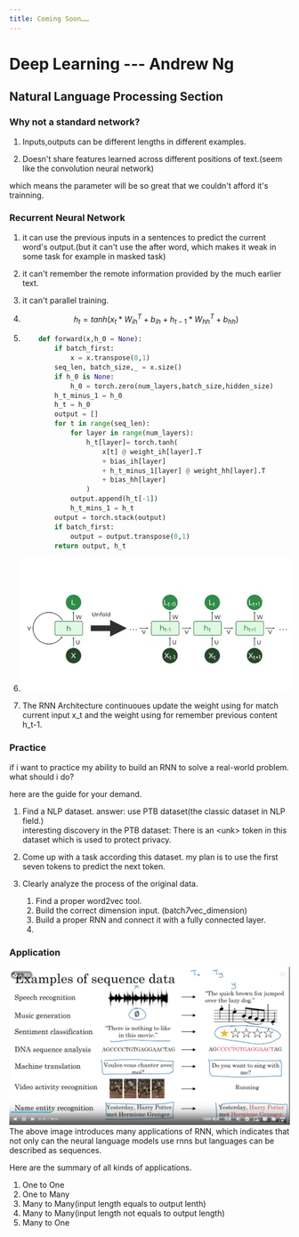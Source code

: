 ```yaml
---
title: Coming Soon……
---
```


# Deep Learning --- Andrew Ng  

## Natural Language Processing Section

### Why not a standard network?

1. Inputs,outputs can be different lengths in different examples.

2. Doesn't share features learned across different positions of text.(seem like the convolution neural network) 

which means the parameter will be so great that we couldn't afford it's trainning. 

### Recurrent Neural Network

1. it can use the previous inputs in a sentences to predict the current word's output.(but it can't use the after word, which makes it weak in some task for example in masked task)

2. it can't remember the remote information provided by the much earlier text.

3. it can't parallel training.

4. $$ h_t = tanh(x_t*W^T_{ih} + b_{ih} + h_{t-1}*W^T_{hh}+b_{hh})  $$

5.  ```python
        def forward(x,h_0 = None):
            if batch_first:
                x = x.transpose(0,1)
            seq_len, batch_size,_ = x.size()
            if h_0 is None:
                h_0 = torch.zero(num_layers,batch_size,hidden_size)
            h_t_minus_1 = h_0
            h_t = h_0
            output = []
            for t in range(seq_len):
                for layer in range(num_layers):
                    h_t[layer]= torch.tanh(
                        x[t] @ weight_ih[layer].T
                        + bias_ih[layer]
                        + h_t_minus_1[layer] @ weight_hh[layer].T
                        + bias_hh[layer]
                    )
                output.append(h_t[-1])
                h_t_mins_1 = h_t
            output = torch.stack(output)
            if batch_first:
                output = output.transpose(0,1)
            return output, h_t
    ```

6. ![Classic RNN Architecture](./images/Classic_RNN_Description.webp)  

7. The RNN Architecture continuoues update the weight using for match current input x_t and the weight using for remember previous content h_t-1.

### Practice

if i want to practice my ability to build an RNN to solve a real-world problem. what should i do?

here are the guide for your demand.

1. Find a NLP dataset.
answer: use PTB dataset(the classic dataset in NLP field.)  
interesting discovery in the PTB dataset: There is an \<unk> token in this dataset which is used to protect privacy.

2. Come up with a task according this dataset.
my plan is to use the first seven tokens to predict the next token.

3. Clearly analyze the process of the original data.
    1. Find a proper word2vec tool.
    2. Build the correct dimension input. (batch*7*vec_dimension)
    3. Build a proper RNN and connect it with a fully connected layer.
    4.  

### Application

![Different Application of RNN](./images/Application.png)
The above image introduces many applications of RNN, which indicates that not only can the neural language models use rnns but languages can be described as sequences. 

Here are the summary of all kinds of applications.

1. One to One
2. One to Many
3. Many to Many(input length equals to output lenth)
4. Many to Many(input length not equals to output length)
5. Many to One